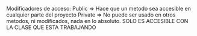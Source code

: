 Modificadores de acceso: 
  Public => Hace que un metodo sea accesible en cualquier parte del proyecto
  Private => No puede ser usado en otros metodos, ni modificados, nada en lo absoluto. SOLO ES ACCESIBLE CON LA CLASE QUE ESTA TRABAJANDO 